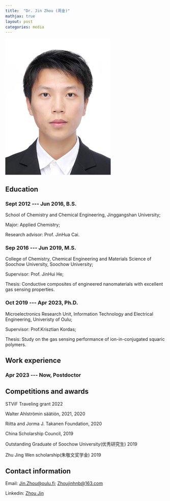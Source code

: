 ```yaml
---
title:  "Dr. Jin Zhou (周金)"
mathjax: true
layout: post
categories: media
---
```





![Jin Zhou](/photo.JPG)

## Education

### Sept 2012 --- Jun 2016, B.S.
School of Chemistry and Chemical Engineering, Jinggangshan University; 

Major: Applied Chemistry; 

Research advisor: Prof. JinHua Cai.

### Sep 2016 --- Jun 2019, M.S.
College of Chemistry, Chemical Engineering and Materials Science of Soochow University, Soochow University; 

Supervisor: Prof. JinHui He;

Thesis: Conductive composites of engineered nanomaterials with excellent gas sensing properties.

### Oct 2019 --- Apr 2023, Ph.D.
Microelectronics Research Unit, Information Technology and Electrical Engineering, Univeristy of Oulu;

Supervisor: Prof.Krisztian Kordas;

Thesis: Study on the gas sensing performance of ion-in-conjugated squaric polymers.

## Work experience

### Apr 2023 --- Now,  Postdoctor




## Competitions and awards

STViF Traveling grant 2022

Walter Ahlströmin säätiön, 2021, 2020

Riitta and Jorma J. Takanen Foundation, 2020

China Scholarship Council, 2019

Outstanding Graduate of Soochow University(优秀研究生) 2019

Zhu Jing Wen scholarship(朱敬文奖学金) 2019



## Contact information

Email: Jin.Zhou@oulu.fi; Zhoujinhnb@163.com

Linkedin: [Zhou Jin](https://www.linkedin.com/in/jin-zhou-a08837201/)
